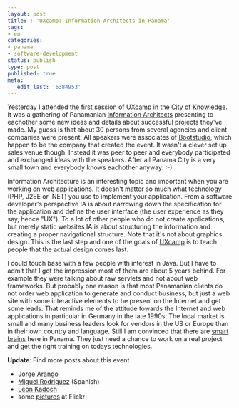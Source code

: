 ```yaml
---
layout: post
title: ! 'UXcamp: Information Architects in Panama'
tags:
- en
categories:
- panama
- software-development
status: publish
type: post
published: true
meta:
  _edit_last: '6384953'
---
```

<p>Yesterday I attended the first session of <a href="http://www.uxcamp.org/">UXcamp</a> in the <a href="http://www.cdspanama.org/">City of Knowledge</a>. It was a gathering of Panamanian <a href="http://en.wikipedia.org/wiki/Information_Architect">Information Architects</a> presenting to eachother some new ideas and details about successful projects they've made. My guess is that about 30 persons from several agencies and client companies were present. All speakers were associates of <a href="http://www.bootstudio.com">Bootstudio</a>, which happen to be the company that created the event. It wasn't a clever set up sales venue though. Instead it was peer to peer and everybody participated and exchanged ideas with the speakers. After all Panama City is a very small town and everybody knows eachother anyway. :-)</p>

<p>Information Architecture is an interesting topic and important when you are working on web applications. It doesn't matter so much what technology (PHP, J2EE or .NET) you use to implement your application. From a software developer's perspective IA is about narrowing down the specification for the application and define the user interface (the user experience as they say, hence "UX"). To a lot of other people who do not create applications, but merely static websites IA is about structuring the information and creating a proper navigational structure. Note that it's not about graphics design. This is the last step and one of the goals of <a href="http://www.uxcamp.org">UXcamp</a> is to teach people that the actual design comes last.</p>

<p>I could touch base with a few people with interest in Java. But I have to admit that I got the impression most of them are about 5 years behind. For example they were talking about raw servlets and not about web frameworks. But probably one reason is that most Panamanian clients do not order web application to generate and conduct business, but just a web site with some interactive elements to be present on the Internet and get some leads. That reminds me of the attitude towards the Internet and web applications in particular in Germany in the late 1990s. The local market is small and many business leaders look for vendors in the US or Europe than in their own country and language. Still I am convinced that there are <a href="/2007/01/19/1169234827855.html">smart brains</a> here in Panama. They just need a chance to work on a real project and get the right training on todays technologies.</p>

<p><strong>Update</strong>: Find more posts about this event</p>

<ul>
<li><a href="http://www.jarango.com/en/blog/2007/01/26/uxcamp-a-user-experience-gathering-in-central-america/">Jorge Arango</a></li>
<li><a href="http://miguelrodriguezs.blogspot.com/2007/01/uxcamp-todo-un-xito.html">Miguel Rodriguez</a> (Spanish)</li>
<li><a href="http://www.leonkadoch.com/ux-camp-panama-succesful-2/">Leon Kadoch</a></li>
<li>some <a href="http://www.flickr.com/photos/tags/uxcamp/">pictures</a> at Flickr</li>
</ul>
